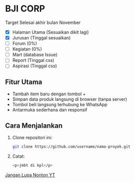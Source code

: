 # BJI CORP
Target Selesai akhir bulan November
- [x] Halaman Utama (Sesuaikan dikit lagi)
- [x] Jurusan (Tinggal sesuaikan)
- [ ] Forum (0%)
- [ ] Kegiatan (0%)
- [ ] Mart (database Issue)
- [ ] Report (Tinggal css)
- [ ] Aspirasi (Tinggal css)

## Fitur Utama
- Tambah item baru dengan tombol +
- Simpan data produk langsung di browser (tanpa server)
- Tombol beli langsung terhubung ke WhatsApp
- Antarmuka sederhana dan responsif

## Cara Menjalankan
1. Clone repositori ini:
   ```bash
   git clone https://github.com/username/nama-proyek.git

2. Catat:
    ```bash
   <p>jmbt di kpl</p>
   
[Jangan Lupa Nonton YT](https://www.youtube.com/)
